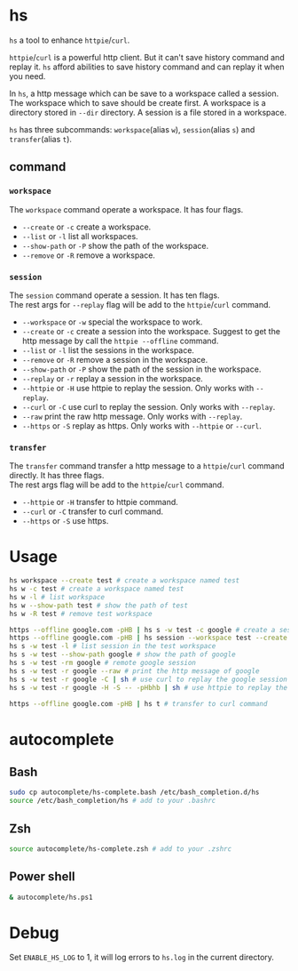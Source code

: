 # hs
`hs` a tool to enhance `httpie`/`curl`. 

`httpie`/`curl` is a powerful http client. But it can't save history command and replay it. 
`hs` afford abilities to save history command and can replay it when you need. 

In `hs`, a http message which can be save to a workspace called a session. 
The workspace which to save should be create first. 
A workspace is a directory stored in `--dir` directory. 
A session is a file stored in a workspace. 

`hs` has three subcommands: `workspace`(alias `w`), `session`(alias `s`) and `transfer`(alias `t`).

## command
### `workspace`
The `workspace` command operate a workspace. It has four flags.
- `--create` or `-c` create a workspace.
- `--list` or `-l` list all workspaces.
- `--show-path` or `-P` show the path of the workspace.
- `--remove` or `-R` remove a workspace. 

### `session`
The `session` command operate a session. It has ten flags.  
The rest args for `--replay` flag will be add to the `httpie`/`curl` command. 
- `--workspace` or `-w` special the workspace to work.
- `--create` or `-c` create a session into the workspace. Suggest to get the http message by call the `httpie --offline` command. 
- `--list` or `-l` list the sessions in the workspace. 
- `--remove` or `-R` remove a session in the workspace. 
- `--show-path` or `-P` show the path of the session in the workspace. 
- `--replay` or `-r` replay a session in the workspace. 
- `--httpie` or `-H` use httpie to replay the session. Only works with `--replay`.
- `--curl` or `-C` use curl to replay the session. Only works with `--replay`. 
- `--raw` print the raw http message. Only works with `--replay`.
- `--https` or `-S` replay as https. Only works with `--httpie` or `--curl`. 

### `transfer`
The `transfer` command transfer a http message to a `httpie`/`curl` command directly. It has three flags.   
The rest args flag will be add to the `httpie`/`curl` command. 
- `--httpie` or `-H` transfer to httpie command. 
- `--curl` or `-C` transfer to curl command.
- `--https` or `-S` use https.

# Usage
```bash
hs workspace --create test # create a workspace named test
hs w -c test # create a workspace named test
hs w -l # list workspace
hs w --show-path test # show the path of test
hs w -R test # remove test workspace

https --offline google.com -pHB | hs s -w test -c google # create a session named google, the http message is from httpie
https --offline google.com -pHB | hs session --workspace test --create google # create a session named google, the http message is from httpie
hs s -w test -l # list session in the test workspace
hs s -w test --show-path google # show the path of google
hs s -w test -rm google # remote google session
hs s -w test -r google --raw # print the http message of google
hs s -w test -r google -C | sh # use curl to replay the google session
hs s -w test -r google -H -S -- -pHbhb | sh # use httpie to replay the google session

https --offline google.com -pHB | hs t # transfer to curl command
```

# autocomplete
## Bash
```bash
sudo cp autocomplete/hs-complete.bash /etc/bash_completion.d/hs
source /etc/bash_completion/hs # add to your .bashrc
```

## Zsh
```bash
source autocomplete/hs-complete.zsh # add to your .zshrc
```

## Power shell
```bash
& autocomplete/hs.ps1
```

# Debug
Set `ENABLE_HS_LOG` to 1, it will log errors to `hs.log` in the current directory. 
